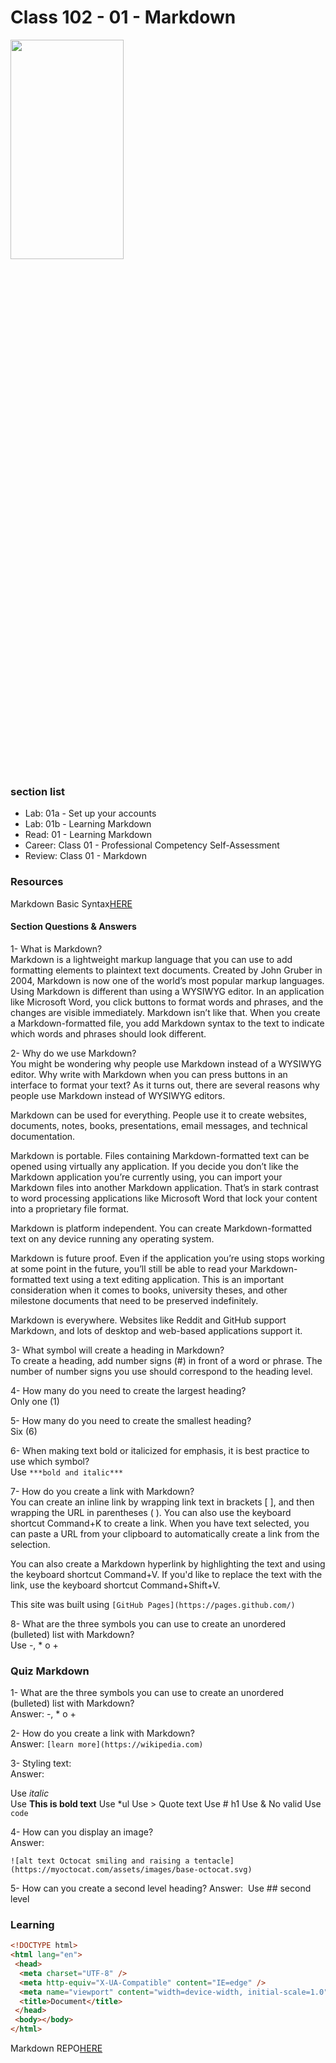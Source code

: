 # Class 102 - 01 - Markdown

<img src="https://mdg.imgix.net/assets/images/markdown-flowchart.png?auto=format&fit=clip&q=40&w=1080"  width="60%" height="30%">

### section list

- Lab: 01a - Set up your accounts
- Lab: 01b - Learning Markdown
- Read: 01 - Learning Markdown
- Career: Class 01 - Professional Competency Self-Assessment
- Review: Class 01 - Markdown

### Resources

Markdown Basic Syntax[HERE](https://www.markdownguide.org/basic-syntax)

#### Section Questions & Answers

1- What is Markdown?  
Markdown is a lightweight markup language that you can use to add formatting elements to plaintext text documents. Created by John Gruber in 2004, Markdown is now one of the world’s most popular markup languages.  
Using Markdown is different than using a WYSIWYG editor. In an application like Microsoft Word, you click buttons to format words and phrases, and the changes are visible immediately. Markdown isn’t like that. When you create a Markdown-formatted file, you add Markdown syntax to the text to indicate which words and phrases should look different.  

2- Why do we use Markdown?  
You might be wondering why people use Markdown instead of a WYSIWYG editor. Why write with Markdown when you can press buttons in an interface to format your text? As it turns out, there are several reasons why people use Markdown instead of WYSIWYG editors.  

Markdown can be used for everything. People use it to create websites, documents, notes, books, presentations, email messages, and technical documentation.  

Markdown is portable. Files containing Markdown-formatted text can be opened using virtually any application. If you decide you don’t like the Markdown application you’re currently using, you can import your Markdown files into another Markdown application. That’s in stark contrast to word processing applications like Microsoft Word that lock your content into a proprietary file format.  

Markdown is platform independent. You can create Markdown-formatted text on any device running any operating system.  

Markdown is future proof. Even if the application you’re using stops working at some point in the future, you’ll still be able to read your Markdown-formatted text using a text editing application. This is an important consideration when it comes to books, university theses, and other milestone documents that need to be preserved indefinitely.  

Markdown is everywhere. Websites like Reddit and GitHub support Markdown, and lots of desktop and web-based applications support it.

3- What symbol will create a heading in Markdown?  
To create a heading, add number signs (#) in front of a word or phrase. The number of number signs you use should correspond to the heading level.

4- How many do you need to create the largest heading?  
Only one (1)

5- How many do you need to create the smallest heading?  
Six (6)

6- When making text bold or italicized for emphasis, it is best practice to use which symbol?  
Use `***bold and italic***`

7- How do you create a link with Markdown?  
You can create an inline link by wrapping link text in brackets [ ], and then wrapping the URL in parentheses ( ). You can also use the keyboard shortcut Command+K to create a link. When you have text selected, you can paste a URL from your clipboard to automatically create a link from the selection.

You can also create a Markdown hyperlink by highlighting the text and using the keyboard shortcut Command+V. If you'd like to replace the text with the link, use the keyboard shortcut Command+Shift+V.

This site was built using `[GitHub Pages](https://pages.github.com/)`

8- What are the three symbols you can use to create an unordered (bulleted) list with Markdown?  
Use  -, * o +  

### Quiz Markdown

1- What are the three symbols you can use to create an unordered (bulleted) list with Markdown?  
Answer: -, * o +  

2- How do you create a link with Markdown?  
Answer:  ```[learn more](https://wikipedia.com)```

3- Styling text:  
Answer:  

Use *italic*  
Use **This is bold text**
Use *ul
Use > Quote text
Use # h1
Use & No valid
Use `code`

4- How can you display an image?  
Answer:  

`
![alt text Octocat smiling and raising a tentacle](https://myoctocat.com/assets/images/base-octocat.svg)
`

5- How can you create a second level heading?
Answer:  
Use ## second level

### Learning

```html
<!DOCTYPE html>
<html lang="en">
 <head>
  <meta charset="UTF-8" />
  <meta http-equiv="X-UA-Compatible" content="IE=edge" />
  <meta name="viewport" content="width=device-width, initial-scale=1.0" />
  <title>Document</title>
 </head>
 <body></body>
</html>
```

Markdown REPO[HERE](https://github.com/VMO2020/reading-notes-v2/blob/main/code-102/102class-01.md)
